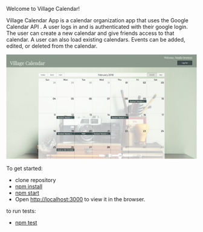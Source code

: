 Welcome to Village Calendar!

Village Calendar App is a calendar organization app that uses the Google Calendar API . A user logs in and is authenticated with their google login. The user can create a new calendar and give friends access to that calendar. A user can also load existing calendars. Events can be added, edited, or deleted from the calendar. 

![Screenshot](./src/assets/village-calendar.png)


To get started:
  - clone repository
  - [npm install](#npm-install)
  - [npm start](#npm-start)
  - Open [http://localhost:3000](http://localhost:3000) to view it in the browser.

  to run tests:
  - [npm test](#npm-test)
  

